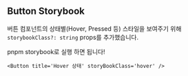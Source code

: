 ## Button Storybook

버튼 컴포넌트의 상태별(Hover, Pressed 등) 스타일을 보여주기 위해 `storybookClass?: string` props를 추가했습니다.

pnpm storybook로 실행 하면 됩니다!

```tsx
<Button title='Hover 상태' storyBookClass='hover' />
```
